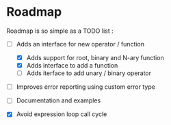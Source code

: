 # Roadmap


Roadmap is so simple as a TODO list :

- [ ] Adds an interface for new operator / function
  - [x] Adds support for root, binary and N-ary function
  - [x] Adds interface to add a function
  - [ ] Adds iterface to add unary / binary operator
- [ ] Improves error reporting using custom error type
- [ ] Documentation and examples
- [x] Avoid expression loop call cycle

